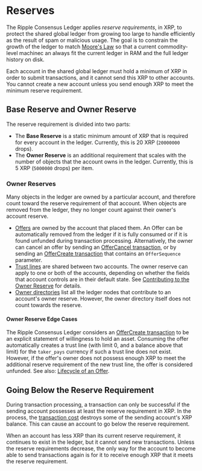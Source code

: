 # Reserves #

The Ripple Consensus Ledger applies _reserve requirements_, in XRP, to protect the shared global ledger from growing too large to handle efficiently as the result of spam or malicious usage. The goal is to constrain the growth of the ledger to match [Moore's Law](https://en.wikipedia.org/wiki/Moore's_law) so that a current commodity-level machinec an always fit the current ledger in RAM and the full ledger history on disk.

Each account in the shared global ledger must hold a minimum of XRP in order to submit transactions, and it cannot send this XRP to other accounts. You cannot create a new account unless you send enough XRP to meet the minimum reserve requirement.


## Base Reserve and Owner Reserve ##

The reserve requirement is divided into two parts:

* The **Base Reserve** is a static minimum amount of XRP that is required for every account in the ledger. Currently, this is 20 XRP (`20000000` drops).
* The **Owner Reserve** is an additional requirement that scales with the number of objects that the account owns in the ledger. Currently, this is 5 XRP (`5000000` drops) per item.


### Owner Reserves ###

Many objects in the ledger are owned by a particular account, and therefore count toward the reserve requirement of that account. When objects are removed from the ledger, they no longer count against their owner's account reserve.

* [Offers](ripple-ledger.html#offer) are owned by the account that placed them. An Offer can be automatically removed from the ledger if it is fully consumed or if it is found unfunded during transaction processing. Alternatively, the owner can cancel an offer by sending an [OfferCancel transaction](transactions.html#offercancel), or by sending an [OfferCreate transaction](transactions.html#offercreate) that contains an `OfferSequence` parameter.
* [Trust lines](ripple-ledger.html#ripplestate) are shared between two accounts. The owner reserve can apply to one or both of the accounts, depending on whether the fields that account controls are in their default state. See [Contributing to the Owner Reserve](ripple-ledger.html#contributing-to-the-owner-reserve) for details.
* [Owner directories](ripple-ledger.html#directorynode) list all the ledger nodes that contribute to an account's owner reserve. However, the owner directory itself does not count towards the reserve.

#### Owner Reserve Edge Cases ####

The Ripple Consensus Ledger considers an [OfferCreate transaction](transactions.html#offercreate) to be an explicit statement of willingness to hold an asset. Consuming the offer automatically creates a trust line (with limit 0, and a balance above that limit) for the `taker_pays` currency if such a trust line does not exist. However, if the offer's owner does not possess enough XRP to meet the additional reserve requirement of the new trust line, the offer is considered unfunded. See also: [Lifecycle of an Offer](transactions.html#lifecycle-of-an-offer).



## Going Below the Reserve Requirement ##

During transaction processing, a transaction can only be successful if the sending account possesses at least the reserve requirement in XRP. In the process, the [transaction cost](tx-cost.html) destroys some of the sending account's XRP balance. This can cause an account to go below the reserve requirement.

When an account has less XRP than its current reserve requirement, it continues to exist in the ledger, but it cannot send new transactions. Unless the reserve requirements decrease, the only way for the account to become able to send transactions again is for it to receive enough XRP that it meets the reserve requirement.

